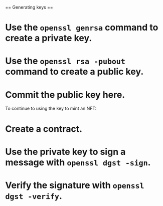 
== Generating keys ==

# Use the `openssl genrsa` command to create a private key.
# Use the `openssl rsa -pubout` command to create a public key.
# Commit the public key here.

To continue to using the key to mint an NFT:
# Create a contract.
# Use the private key to sign a message with `openssl dgst -sign`.
# Verify the signature with `openssl dgst -verify`.

